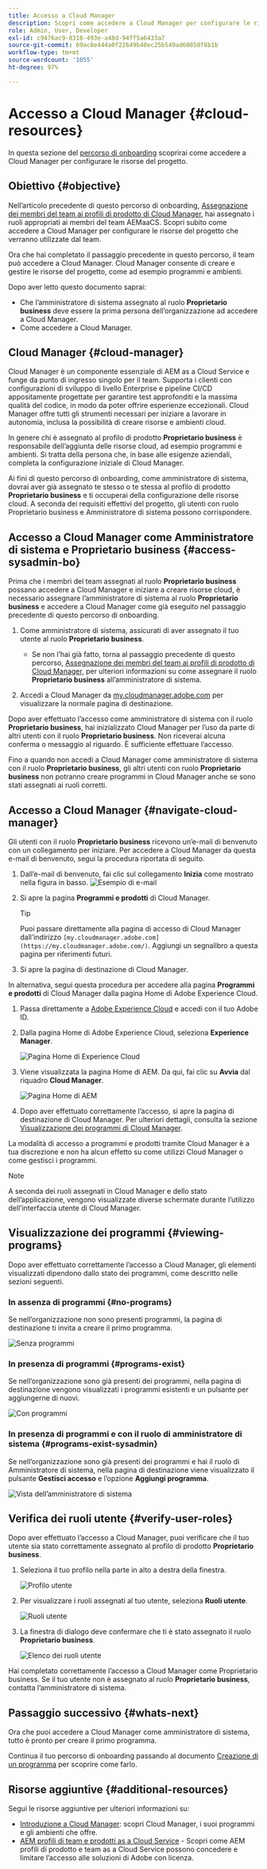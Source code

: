 ```yaml
---
title: Accesso a Cloud Manager
description: Scopri come accedere a Cloud Manager per configurare le risorse del progetto.
role: Admin, User, Developer
exl-id: c9476ac9-8318-493e-a48d-94ff5a6433a7
source-git-commit: 69ac8e444a0f22649b48ec25b549ad60858f8b1b
workflow-type: tm+mt
source-wordcount: '1055'
ht-degree: 97%

---
```


# Accesso a Cloud Manager {#cloud-resources}

In questa sezione del [percorso di onboarding](overview.md) scoprirai come accedere a Cloud Manager per configurare le risorse del progetto.

## Obiettivo {#objective}

Nell’articolo precedente di questo percorso di onboarding, [Assegnazione dei membri del team ai profili di prodotto di Cloud Manager,](assign-profiles-cloud-manager.md) hai assegnato i ruoli appropriati ai membri del team AEMaaCS. Scopri subito come accedere a Cloud Manager per configurare le risorse del progetto che verranno utilizzate dal team.

Ora che hai completato il passaggio precedente in questo percorso, il team può accedere a Cloud Manager. Cloud Manager consente di creare e gestire le risorse del progetto, come ad esempio programmi e ambienti.

Dopo aver letto questo documento saprai:

* Che l’amministratore di sistema assegnato al ruolo **Proprietario business** deve essere la prima persona dell’organizzazione ad accedere a Cloud Manager.
* Come accedere a Cloud Manager.

## Cloud Manager {#cloud-manager}

Cloud Manager è un componente essenziale di AEM as a Cloud Service e funge da punto di ingresso singolo per il team. Supporta i clienti con configurazioni di sviluppo di livello Enterprise e pipeline CI/CD appositamente progettate per garantire test approfonditi e la massima qualità del codice, in modo da poter offrire esperienze eccezionali. Cloud Manager offre tutti gli strumenti necessari per iniziare a lavorare in autonomia, inclusa la possibilità di creare risorse e ambienti cloud.

In genere chi è assegnato al profilo di prodotto **Proprietario business** è responsabile dell’aggiunta delle risorse cloud, ad esempio programmi e ambienti. Si tratta della persona che, in base alle esigenze aziendali, completa la configurazione iniziale di Cloud Manager.

Ai fini di questo percorso di onboarding, come amministratore di sistema, dovrai aver già assegnato te stesso o te stessa al profilo di prodotto **Proprietario business** e ti occuperai della configurazione delle risorse cloud. A seconda dei requisiti effettivi del progetto, gli utenti con ruolo Proprietario business e Amministratore di sistema possono corrispondere.

## Accesso a Cloud Manager come Amministratore di sistema e Proprietario business {#access-sysadmin-bo}

Prima che i membri del team assegnati al ruolo **Proprietario business** possano accedere a Cloud Manager e iniziare a creare risorse cloud, è necessario assegnare l’amministratore di sistema al ruolo **Proprietario business** e accedere a Cloud Manager come già eseguito nel passaggio precedente di questo percorso di onboarding.

1. Come amministratore di sistema, assicurati di aver assegnato il tuo utente al ruolo **Proprietario business**.

   * Se non l’hai già fatto, torna al passaggio precedente di questo percorso, [Assegnazione dei membri del team ai profili di prodotto di Cloud Manager,](assign-profiles-cloud-manager.md) per ulteriori informazioni su come assegnare il ruolo **Proprietario business** all’amministratore di sistema.

1. Accedi a Cloud Manager da [my.cloudmanager.adobe.com](https://my.cloudmanager.adobe.com/) per visualizzare la normale pagina di destinazione.

Dopo aver effettuato l’accesso come amministratore di sistema con il ruolo **Proprietario business**, hai inizializzato Cloud Manager per l’uso da parte di altri utenti con il ruolo **Proprietario business**. Non riceverai alcuna conferma o messaggio al riguardo. È sufficiente effettuare l’accesso.

Fino a quando non accedi a Cloud Manager come amministratore di sistema con il ruolo **Proprietario business**, gli altri utenti con ruolo **Proprietario business** non potranno creare programmi in Cloud Manager anche se sono stati assegnati ai ruoli corretti.

## Accesso a Cloud Manager {#navigate-cloud-manager}

Gli utenti con il ruolo **Proprietario business** ricevono un’e-mail di benvenuto con un collegamento per iniziare. Per accedere a Cloud Manager da questa e-mail di benvenuto, segui la procedura riportata di seguito.

1. Dall’e-mail di benvenuto, fai clic sul collegamento **Inizia** come mostrato nella figura in basso.
   ![Esempio di e-mail](/help/journey-onboarding/assets/get-started-email.png)

1. Si apre la pagina **Programmi e prodotti** di Cloud Manager.

   >[!TIP]
   >
   >Puoi passare direttamente alla pagina di accesso di Cloud Manager dall’indirizzo `[my.cloudmanager.adobe.com](https://my.cloudmanager.adobe.com/)`. Aggiungi un segnalibro a questa pagina per riferimenti futuri.

1. Si apre la pagina di destinazione di Cloud Manager.

In alternativa, segui questa procedura per accedere alla pagina **Programmi e prodotti** di Cloud Manager dalla pagina Home di Adobe Experience Cloud.

1. Passa direttamente a [Adobe Experience Cloud](https://experience.adobe.com/?lang=it#/home) e accedi con il tuo Adobe ID.

1. Dalla pagina Home di Adobe Experience Cloud, seleziona **Experience Manager**.

   ![Pagina Home di Experience Cloud](/help/journey-onboarding/assets/setup-resources2.png)

1. Viene visualizzata la pagina Home di AEM. Da qui, fai clic su **Avvia** dal riquadro **Cloud Manager**.

   ![Pagina Home di AEM](/help/journey-onboarding/assets/setup-resources3.png)

1. Dopo aver effettuato correttamente l’accesso, si apre la pagina di destinazione di Cloud Manager. Per ulteriori dettagli, consulta la sezione [Visualizzazione dei programmi di Cloud Manager](#viewing-programs).

La modalità di accesso a programmi e prodotti tramite Cloud Manager è a tua discrezione e non ha alcun effetto su come utilizzi Cloud Manager o come gestisci i programmi.

>[!NOTE]
>
>A seconda dei ruoli assegnati in Cloud Manager e dello stato dell’applicazione, vengono visualizzate diverse schermate durante l’utilizzo dell’interfaccia utente di Cloud Manager.

## Visualizzazione dei programmi {#viewing-programs}

Dopo aver effettuato correttamente l’accesso a Cloud Manager, gli elementi visualizzati dipendono dallo stato dei programmi, come descritto nelle sezioni seguenti.

### In assenza di programmi {#no-programs}

Se nell’organizzazione non sono presenti programmi, la pagina di destinazione ti invita a creare il primo programma.

![Senza programmi](/help/implementing/cloud-manager/getting-access-to-aem-in-cloud/assets/first_timelogin0.png)

### In presenza di programmi {#programs-exist}

Se nell’organizzazione sono già presenti dei programmi, nella pagina di destinazione vengono visualizzati i programmi esistenti e un pulsante per aggiungerne di nuovi.

![Con programmi](/help/implementing/cloud-manager/getting-access-to-aem-in-cloud/assets/first_timelogin1.png)

### In presenza di programmi e con il ruolo di amministratore di sistema {#programs-exist-sysadmin}

Se nell’organizzazione sono già presenti dei programmi e hai il ruolo di Amministratore di sistema, nella pagina di destinazione viene visualizzato il pulsante **Gestisci accesso** e l’opzione **Aggiungi programma**.

![Vista dell’amministratore di sistema](/help/implementing/cloud-manager/getting-access-to-aem-in-cloud/assets/admin-console-4.png)

## Verifica dei ruoli utente {#verify-user-roles}

Dopo aver effettuato l’accesso a Cloud Manager, puoi verificare che il tuo utente sia stato correttamente assegnato al profilo di prodotto **Proprietario business**.

1. Seleziona il tuo profilo nella parte in alto a destra della finestra.

   ![Profilo utente](/help/journey-onboarding/assets/setup-resources5.png)

1. Per visualizzare i ruoli assegnati al tuo utente, seleziona **Ruoli utente**.

   ![Ruoli utente](/help/journey-onboarding/assets/setup-resources6.png)

1. La finestra di dialogo deve confermare che ti è stato assegnato il ruolo **Proprietario business**.

   ![Elenco dei ruoli utente](/help/journey-onboarding/assets/setup-resources7.png)

Hai completato correttamente l’accesso a Cloud Manager come Proprietario business. Se il tuo utente non è assegnato al ruolo **Proprietario business**, contatta l’amministratore di sistema.

## Passaggio successivo {#whats-next}

Ora che puoi accedere a Cloud Manager come amministratore di sistema, tutto è pronto per creare il primo programma.

Continua il tuo percorso di onboarding passando al documento [Creazione di un programma](create-program.md) per scoprire come farlo.

## Risorse aggiuntive {#additional-resources}

Segui le risorse aggiuntive per ulteriori informazioni su:

* [Introduzione a Cloud Manager](/help/onboarding/cloud-manager-introduction.md): scopri Cloud Manager, i suoi programmi e gli ambienti che offre.
* [AEM profili di team e prodotti as a Cloud Service](/help/onboarding/aem-cs-team-product-profiles.md) - Scopri come AEM profili di prodotto e team as a Cloud Service possono concedere e limitare l’accesso alle soluzioni di Adobe con licenza.
